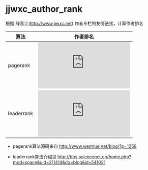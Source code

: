 jjwxc_author_rank
=================
根据 绿晋江(http://www.jjwxc.net) 作者专栏的友情链接，计算作者排名


| 算法 | 作者排名 |
| ---- | -------- |
| pagerank | ![查看排名](https://raw.github.com/abbypan/misc/master/jjwxc_author_rank/author_pagerank_view.md) |
| leaderrank | ![查看排名](https://raw.github.com/abbypan/misc/master/jjwxc_author_rank/author_leaderrank_view.md) |


* pagerank算法源码来自 http://www.wentrue.net/blog/?p=1258

* leaderrank算法介绍见 http://bbs.sciencenet.cn/home.php?mod=space&uid=211414&do=blog&id=541021
